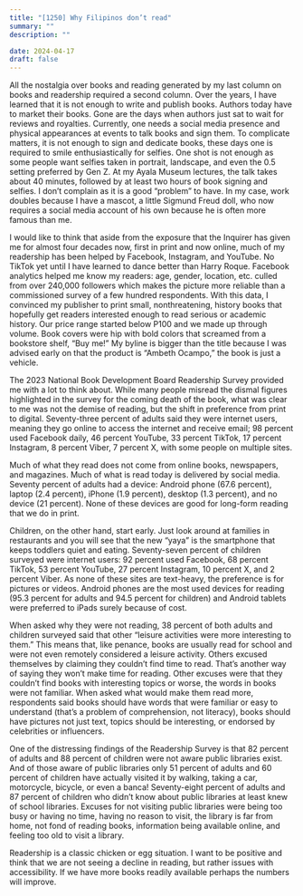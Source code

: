 ```yaml
---
title: "[1250] Why Filipinos don’t read"
summary: ""
description: ""

date: 2024-04-17
draft: false
---
```


All the nostalgia over books and reading generated by my last column on books and readership required a second column. Over the years, I have learned that it is not enough to write and publish books. Authors today have to market their books. Gone are the days when authors just sat to wait for reviews and royalties. Currently, one needs a social media presence and physical appearances at events to talk books and sign them. To complicate matters, it is not enough to sign and dedicate books, these days one is required to smile enthusiastically for selfies. One shot is not enough as some people want selfies taken in portrait, landscape, and even the 0.5 setting preferred by Gen Z. At my Ayala Museum lectures, the talk takes about 40 minutes, followed by at least two hours of book signing and selfies. I don’t complain as it is a good “problem” to have. In my case, work doubles because I have a mascot, a little Sigmund Freud doll, who now requires a social media account of his own because he is often more famous than me.

I would like to think that aside from the exposure that the Inquirer has given me for almost four decades now, first in print and now online, much of my readership has been helped by Facebook, Instagram, and YouTube. No TikTok yet until I have learned to dance better than Harry Roque. Facebook analytics helped me know my readers: age, gender, location, etc. culled from over 240,000 followers which makes the picture more reliable than a commissioned survey of a few hundred respondents. With this data, I convinced my publisher to print small, nonthreatening, history books that hopefully get readers interested enough to read serious or academic history. Our price range started below P100 and we made up through volume. Book covers were hip with bold colors that screamed from a bookstore shelf, “Buy me!” My byline is bigger than the title because I was advised early on that the product is “Ambeth Ocampo,” the book is just a vehicle.

The 2023 National Book Development Board Readership Survey provided me with a lot to think about. While many people misread the dismal figures highlighted in the survey for the coming death of the book, what was clear to me was not the demise of reading, but the shift in preference from print to digital. Seventy-three percent of adults said they were internet users, meaning they go online to access the internet and receive email; 98 percent used Facebook daily, 46 percent YouTube, 33 percent TikTok, 17 percent Instagram, 8 percent Viber, 7 percent X, with some people on multiple sites.

Much of what they read does not come from online books, newspapers, and magazines. Much of what is read today is delivered by social media. Seventy percent of adults had a device: Android phone (67.6 percent), laptop (2.4 percent), iPhone (1.9 percent), desktop (1.3 percent), and no device (21 percent). None of these devices are good for long-form reading that we do in print.

Children, on the other hand, start early. Just look around at families in restaurants and you will see that the new “yaya” is the smartphone that keeps toddlers quiet and eating. Seventy-seven percent of children surveyed were internet users: 92 percent used Facebook, 68 percent TikTok, 53 percent YouTube, 27 percent Instagram, 10 percent X, and 2 percent Viber. As none of these sites are text-heavy, the preference is for pictures or videos. Android phones are the most used devices for reading (95.3 percent for adults and 94.5 percent for children) and Android tablets were preferred to iPads surely because of cost.

When asked why they were not reading, 38 percent of both adults and children surveyed said that other “leisure activities were more interesting to them.” This means that, like penance, books are usually read for school and were not even remotely considered a leisure activity. Others excused themselves by claiming they couldn’t find time to read. That’s another way of saying they won’t make time for reading. Other excuses were that they couldn’t find books with interesting topics or worse, the words in books were not familiar. When asked what would make them read more, respondents said books should have words that were familiar or easy to understand (that’s a problem of comprehension, not literacy), books should have pictures not just text, topics should be interesting, or endorsed by celebrities or influencers.

One of the distressing findings of the Readership Survey is that 82 percent of adults and 88 percent of children were not aware public libraries exist. And of those aware of public libraries only 51 percent of adults and 60 percent of children have actually visited it by walking, taking a car, motorcycle, bicycle, or even a banca! Seventy-eight percent of adults and 87 percent of children who didn’t know about public libraries at least knew of school libraries. Excuses for not visiting public libraries were being too busy or having no time, having no reason to visit, the library is far from home, not fond of reading books, information being available online, and feeling too old to visit a library.

Readership is a classic chicken or egg situation. I want to be positive and think that we are not seeing a decline in reading, but rather issues with accessibility. If we have more books readily available perhaps the numbers will improve.
